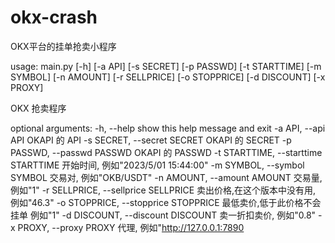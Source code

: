 # okx-crash
OKX平台的挂单抢卖小程序

usage: main.py [-h] [-a API] [-s SECRET] [-p PASSWD] [-t STARTTIME] [-m SYMBOL] [-n AMOUNT] [-r SELLPRICE] [-o STOPPRICE] [-d DISCOUNT] [-x PROXY]

OKX 抢卖程序

optional arguments:
  -h, --help            show this help message and exit
  -a API, --api API     OKAPI 的 API
  -s SECRET, --secret SECRET
                        OKAPI 的 SECRET
  -p PASSWD, --passwd PASSWD
                        OKAPI 的 PASSWD
  -t STARTTIME, --starttime STARTTIME
                        开始时间, 例如"2023/5/01 15:44:00"
  -m SYMBOL, --symbol SYMBOL
                        交易对, 例如"OKB/USDT"
  -n AMOUNT, --amount AMOUNT
                        交易量, 例如"1"
  -r SELLPRICE, --sellprice SELLPRICE
                        卖出价格,在这个版本中没有用, 例如"46.3"
  -o STOPPRICE, --stopprice STOPPRICE
                        最低卖价,低于此价格不会挂单 例如"1"
  -d DISCOUNT, --discount DISCOUNT
                        卖一折扣卖价, 例如"0.8"
  -x PROXY, --proxy PROXY
                        代理, 例如"http://127.0.0.1:7890
